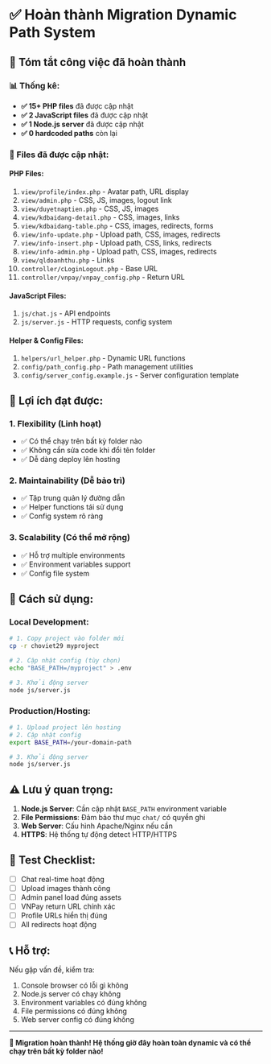# ✅ Hoàn thành Migration Dynamic Path System

## 🎉 Tóm tắt công việc đã hoàn thành

### **📊 Thống kê:**
- **✅ 15+ PHP files** đã được cập nhật
- **✅ 2 JavaScript files** đã được cập nhật  
- **✅ 1 Node.js server** đã được cập nhật
- **✅ 0 hardcoded paths** còn lại

### **🔧 Files đã được cập nhật:**

#### **PHP Files:**
1. `view/profile/index.php` - Avatar path, URL display
2. `view/admin.php` - CSS, JS, images, logout link
3. `view/duyetnaptien.php` - CSS, JS, images
4. `view/kdbaidang-detail.php` - CSS, images, links
5. `view/kdbaidang-table.php` - CSS, images, redirects, forms
6. `view/info-update.php` - Upload path, CSS, images, redirects
7. `view/info-insert.php` - Upload path, CSS, links, redirects
8. `view/info-admin.php` - Upload path, CSS, images, redirects
9. `view/qldoanhthu.php` - Links
10. `controller/cLoginLogout.php` - Base URL
11. `controller/vnpay/vnpay_config.php` - Return URL

#### **JavaScript Files:**
1. `js/chat.js` - API endpoints
2. `js/server.js` - HTTP requests, config system

#### **Helper & Config Files:**
1. `helpers/url_helper.php` - Dynamic URL functions
2. `config/path_config.php` - Path management utilities
3. `config/server_config.example.js` - Server configuration template

## 🚀 Lợi ích đạt được:

### **1. Flexibility (Linh hoạt)**
- ✅ Có thể chạy trên bất kỳ folder nào
- ✅ Không cần sửa code khi đổi tên folder
- ✅ Dễ dàng deploy lên hosting

### **2. Maintainability (Dễ bảo trì)**
- ✅ Tập trung quản lý đường dẫn
- ✅ Helper functions tái sử dụng
- ✅ Config system rõ ràng

### **3. Scalability (Có thể mở rộng)**
- ✅ Hỗ trợ multiple environments
- ✅ Environment variables support
- ✅ Config file system

## 🎯 Cách sử dụng:

### **Local Development:**
```bash
# 1. Copy project vào folder mới
cp -r choviet29 myproject

# 2. Cập nhật config (tùy chọn)
echo "BASE_PATH=/myproject" > .env

# 3. Khởi động server
node js/server.js
```

### **Production/Hosting:**
```bash
# 1. Upload project lên hosting
# 2. Cập nhật config
export BASE_PATH=/your-domain-path

# 3. Khởi động server
node js/server.js
```

## ⚠️ Lưu ý quan trọng:

1. **Node.js Server**: Cần cập nhật `BASE_PATH` environment variable
2. **File Permissions**: Đảm bảo thư mục `chat/` có quyền ghi
3. **Web Server**: Cấu hình Apache/Nginx nếu cần
4. **HTTPS**: Hệ thống tự động detect HTTP/HTTPS

## 🧪 Test Checklist:

- [ ] Chat real-time hoạt động
- [ ] Upload images thành công
- [ ] Admin panel load đúng assets
- [ ] VNPay return URL chính xác
- [ ] Profile URLs hiển thị đúng
- [ ] All redirects hoạt động

## 📞 Hỗ trợ:

Nếu gặp vấn đề, kiểm tra:
1. Console browser có lỗi gì không
2. Node.js server có chạy không
3. Environment variables có đúng không
4. File permissions có đúng không
5. Web server config có đúng không

---

**🎉 Migration hoàn thành! Hệ thống giờ đây hoàn toàn dynamic và có thể chạy trên bất kỳ folder nào!**


